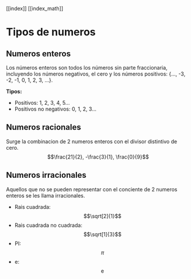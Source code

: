 [[index]]
[[index_math]]

# Tipos de numeros

## Numeros enteros
Los números enteros son todos los números sin parte fraccionaria, incluyendo los números negativos, el cero y los números positivos: {..., -3, -2, -1, 0, 1, 2, 3, ...}.

**Tipos:**
- Positivos: 1, 2, 3, 4, 5...
- Positivos no negativos: 0, 1, 2, 3...

## Numeros racionales
Surge la combinacion de 2 numeros enteros con el divisor distintivo de cero.
$$\frac{21}{2}, -\frac{3}{1}, \frac{0}{9}$$ 
## Numeros irracionales
Aquellos que no se pueden representar con el conciente de 2 numeros enteros se les llama irracionales.
- Rais cuadrada:
$$\sqrt[2]{1}$$
- Rais cuadrada no cuadrada:
$$\sqrt[1]{3}$$
- PI:
$$\pi$$
- e:
$$\mathrm{e}$$